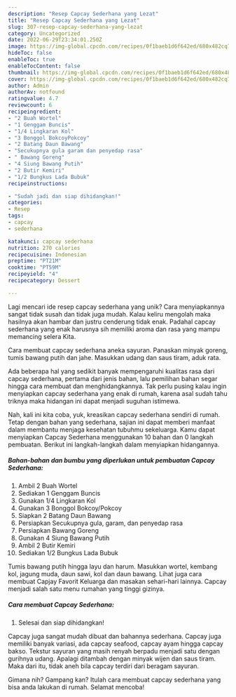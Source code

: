 ```yaml
---
description: "Resep Capcay Sederhana yang Lezat"
title: "Resep Capcay Sederhana yang Lezat"
slug: 307-resep-capcay-sederhana-yang-lezat
category: Uncategorized
date: 2022-06-29T23:34:01.250Z
image: https://img-global.cpcdn.com/recipes/0f1baeb1d6f642ed/680x482cq70/capcay-sederhana-foto-resep-utama.jpg
hideToc: false
enableToc: true
enableTocContent: false
thumbnail: https://img-global.cpcdn.com/recipes/0f1baeb1d6f642ed/680x482cq70/capcay-sederhana-foto-resep-utama.jpg
cover: https://img-global.cpcdn.com/recipes/0f1baeb1d6f642ed/680x482cq70/capcay-sederhana-foto-resep-utama.jpg
author: Admin
authorAv: notfound
ratingvalue: 4.7
reviewcount: 6
recipeingredient:
- "2 Buah Wortel"
- "1 Genggam Buncis"
- "1/4 Lingkaran Kol"
- "3 Bonggol BokcoyPokcoy"
- "2 Batang Daun Bawang"
- "Secukupnya gula garam dan penyedap rasa"
- " Bawang Goreng"
- "4 Siung Bawang Putih"
- "2 Butir Kemiri"
- "1/2 Bungkus Lada Bubuk"
recipeinstructions:

- "Sudah jadi dan siap dihidangkan!"
categories:
- Resep
tags:
- capcay
- sederhana

katakunci: capcay sederhana 
nutrition: 270 calories
recipecuisine: Indonesian
preptime: "PT21M"
cooktime: "PT59M"
recipeyield: "4"
recipecategory: Dessert

---
```





Lagi mencari ide resep capcay sederhana yang unik? Cara menyiapkannya sangat tidak susah dan tidak juga mudah. Kalau keliru mengolah maka hasilnya akan hambar dan justru cenderung tidak enak. Padahal capcay sederhana yang enak harusnya sih memiliki aroma dan rasa yang mampu memancing selera Kita.





Cara membuat capcay sederhana aneka sayuran. Panaskan minyak goreng, tumis bawang putih dan jahe. Masukkan udang dan saus tiram, aduk rata.

Ada beberapa hal yang sedikit banyak mempengaruhi kualitas rasa dari capcay sederhana, pertama dari jenis bahan, lalu pemilihan bahan segar hingga cara membuat dan menghidangkannya. Tak perlu pusing kalau ingin menyiapkan capcay sederhana yang enak di rumah, karena asal sudah tahu triknya maka hidangan ini dapat menjadi suguhan istimewa.






Nah, kali ini kita coba, yuk, kreasikan capcay sederhana sendiri di rumah. Tetap dengan bahan yang sederhana, sajian ini dapat memberi manfaat dalam membantu menjaga kesehatan tubuhmu sekeluarga. Kamu dapat menyiapkan Capcay Sederhana menggunakan 10 bahan dan 0 langkah pembuatan. Berikut ini langkah-langkah dalam menyiapkan hidangannya.

<!--inarticleads1-->

##### Bahan-bahan dan bumbu yang diperlukan untuk pembuatan Capcay Sederhana:

1. Ambil 2 Buah Wortel
1. Sediakan 1 Genggam Buncis
1. Gunakan 1/4 Lingkaran Kol
1. Gunakan 3 Bonggol Bokcoy/Pokcoy
1. Siapkan 2 Batang Daun Bawang
1. Persiapkan Secukupnya gula, garam, dan penyedap rasa
1. Persiapkan  Bawang Goreng
1. Gunakan 4 Siung Bawang Putih
1. Ambil 2 Butir Kemiri
1. Sediakan 1/2 Bungkus Lada Bubuk


Tumis bawang putih hingga layu dan harum. Masukkan wortel, kembang kol, jagung muda, daun sawi, kol dan daun bawang. Lihat juga cara membuat Capjay Favorit Keluarga dan masakan sehari-hari lainnya. Capcay menjadi salah satu menu rumahan yang tinggi gizinya. 

<!--inarticleads2-->

##### Cara membuat Capcay Sederhana:


1. Selesai dan siap dihidangkan!

Capcay juga sangat mudah dibuat dan bahannya sederhana. Capcay juga memiliki banyak variasi, ada capcay seafood, capcay ayam hingga capcay bakso. Tekstur sayuran yang masih renyah berpadu menjadi satu dengan gurihnya udang. Apalagi ditambah dengan minyak wijen dan saus tiram. Maka dari itu, tidak aneh bila capcay terdiri dari beragam sayuran. 

Gimana nih? Gampang kan? Itulah cara membuat capcay sederhana yang bisa anda lakukan di rumah. Selamat mencoba!
